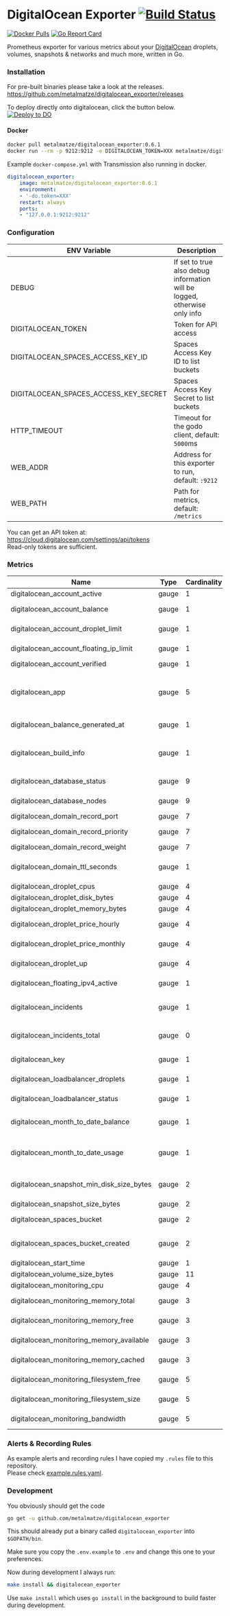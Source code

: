 # DigitalOcean Exporter [![Build Status](https://cloud.drone.io/api/badges/metalmatze/digitalocean_exporter/status.svg)](https://cloud.drone.io/metalmatze/digitalocean_exporter)

[![Docker Pulls](https://img.shields.io/docker/pulls/metalmatze/digitalocean_exporter.svg?maxAge=604800)](https://hub.docker.com/r/metalmatze/digitalocean_exporter)
[![Go Report Card](https://goreportcard.com/badge/github.com/metalmatze/digitalocean_exporter)](https://goreportcard.com/report/github.com/metalmatze/digitalocean_exporter)

Prometheus exporter for various metrics about your [DigitalOcean](https://www.digitalocean.com/) droplets, volumes, snapshots & networks and much more, written in Go.

### Installation

For pre-built binaries please take a look at the releases.  
https://github.com/metalmatze/digitalocean_exporter/releases

To deploy directly onto digitalocean, click the button below.  
[![Deploy to DO](https://mp-assets1.sfo2.digitaloceanspaces.com/deploy-to-do/do-btn-blue.svg)](https://cloud.digitalocean.com/apps/new?repo=https://github.com/metalmatze/digitalocean_exporter/tree/master)

#### Docker

```bash
docker pull metalmatze/digitalocean_exporter:0.6.1
docker run --rm -p 9212:9212 -e DIGITALOCEAN_TOKEN=XXX metalmatze/digitalocean_exporter:0.6.1
```

Example `docker-compose.yml` with Transmission also running in docker.

```yaml
digitalocean_exporter:
    image: metalmatze/digitalocean_exporter:0.6.1
    environment:
    - '-do.token=XXX'
    restart: always
    ports:
    - "127.0.0.1:9212:9212"
```

### Configuration

| ENV Variable                          | Description                                                               |
|---------------------------------------|---------------------------------------------------------------------------|
| DEBUG                                 | If set to true also debug information will be logged, otherwise only info |
| DIGITALOCEAN_TOKEN                    | Token for API access                                                      |
| DIGITALOCEAN_SPACES_ACCESS_KEY_ID     | Spaces Access Key ID to list buckets                                      |
| DIGITALOCEAN_SPACES_ACCESS_KEY_SECRET | Spaces Access Key Secret to list buckets                                  |
| HTTP_TIMEOUT                          | Timeout for the godo client, default: `5000`ms                            |
| WEB_ADDR                              | Address for this exporter to run, default: `:9212`                        |
| WEB_PATH                              | Path for metrics, default: `/metrics`                                     |

You can get an API token at: https://cloud.digitalocean.com/settings/api/tokens  
Read-only tokens are sufficient.

### Metrics

|Name                                         |Type     |Cardinality   |Help
|----                                         |----     |-----------   |----
| digitalocean_account_active                 | gauge   | 1            | The status of your account
| digitalocean_account_balance                | gauge   | 1            | Current balance of your most recent billing activity
| digitalocean_account_droplet_limit          | gauge   | 1            | The maximum number of droplet you can use
| digitalocean_account_floating_ip_limit      | gauge   | 1            | The maximum number of floating ips you can use
| digitalocean_account_verified               | gauge   | 1            | 1 if your email address was verified
| digitalocean_app                            | gauge   | 5            | A metric with a constant '1' value labeled by app id, name, tier, region, and app phase("BUILDING", "DEPLOYING", "ACTIVE", "SUPERSEDED")
| digitalocean_balance_generated_at           | gauge   | 1            | The time at which balances were most recently generated
| digitalocean_build_info                     | gauge   | 1            | A metric with a constant '1' value labeled by version, revision, and branch from which the node_exporter was built.
| digitalocean_database_status                | gauge   | 9            | The status of the database, 1 if online, 0 otherwise
| digitalocean_database_nodes                 | gauge   | 9            | The number of nodes in a database cluster
| digitalocean_domain_record_port             | gauge   | 7            | The port for SRV records
| digitalocean_domain_record_priority         | gauge   | 7            | The priority for SRV and MX records
| digitalocean_domain_record_weight           | gauge   | 7            | The weight for SRV records
| digitalocean_domain_ttl_seconds             | gauge   | 1            | Seconds that clients can cache queried information before a refresh should be requested
| digitalocean_droplet_cpus                   | gauge   | 4            | Droplet's number of CPUs
| digitalocean_droplet_disk_bytes             | gauge   | 4            | Droplet's disk in bytes
| digitalocean_droplet_memory_bytes           | gauge   | 4            | Droplet's memory in bytes
| digitalocean_droplet_price_hourly           | gauge   | 4            | Price of the Droplet billed hourly in dollars
| digitalocean_droplet_price_monthly          | gauge   | 4            | Price of the Droplet billed monthly in dollars
| digitalocean_droplet_up                     | gauge   | 4            | If 1 the droplet is up and running, 0 otherwise
| digitalocean_floating_ipv4_active           | gauge   | 1            | If 1 the floating ip used by a droplet, 0 otherwise
| digitalocean_incidents                      | gauge   | 1            | Number of active regional incidents associated with digitalocean services
| digitalocean_incidents_total                | gauge   | 0            | Number of active total incidents associated with digitalocean services
| digitalocean_key                            | gauge   | 1            | Information about keys in your digitalocean account
| digitalocean_loadbalancer_droplets          | gauge   | 1            | The number of droplets this load balancer is proxying to
| digitalocean_loadbalancer_status            | gauge   | 1            | The status of the load balancer, 1 if active
| digitalocean_month_to_date_balance          | gauge   | 1            | Balance as of the `digitalocean_balance_generated_at` time
| digitalocean_month_to_date_usage            | gauge   | 1            | Amount used in the current billing period as of the `digitalocean_balance_generated_at` time
| digitalocean_snapshot_min_disk_size_bytes   | gauge   | 2            | Minimum disk size for a droplet/volume to run this snapshot on in bytes
| digitalocean_snapshot_size_bytes            | gauge   | 2            | Snapshot's size in bytes
| digitalocean_spaces_bucket                  | gauge   | 2            | Spaces bucket, will always be 1. Includes name and region labels
| digitalocean_spaces_bucket_created          | gauge   | 2            | Spaces bucket creation timestamp in unix epoch format. Includes name and region labels
| digitalocean_start_time                     | gauge   | 1            | Unix timestamp of the start time
| digitalocean_volume_size_bytes              | gauge   | 11           | Volume's size in bytes
| digitalocean_monitoring_cpu                 | gauge   | 4            | Droplet's CPU metrics in seconds
| digitalocean_monitoring_memory_total        | gauge   | 3            | Droplet's total memory metrics in bytes
| digitalocean_monitoring_memory_free         | gauge   | 3            | Droplet's free memory metrics in bytes
| digitalocean_monitoring_memory_available    | gauge   | 3            | Droplet's available memory metrics in bytes
| digitalocean_monitoring_memory_cached       | gauge   | 3            | Droplet's cached memory metrics in bytes
| digitalocean_monitoring_filesystem_free     | gauge   | 5            | Droplet's filesystem free metrics in bytes
| digitalocean_monitoring_filesystem_size     | gauge   | 5            | Droplet's filesystem size metrics in bytes
| digitalocean_monitoring_bandwidth           | gauge   | 5            | Droplet's bandwidth metrics in megabits per second

### Alerts & Recording Rules

As example alerts and recording rules I have copied my `.rules` file to this repository.  
Please check [example.rules.yaml](example.rules.yml).

### Development

You obviously should get the code

```bash
go get -u github.com/metalmatze/digitalocean_exporter
```

This should already put a binary called `digitalocean_exporter` into `$GOPATH/bin`.

Make sure you copy the `.env.example` to `.env` and change this one to your preferences.

Now during development I always run:

```bash
make install && digitalocean_exporter
```

Use `make install` which uses `go install` in the background to build faster during development.
